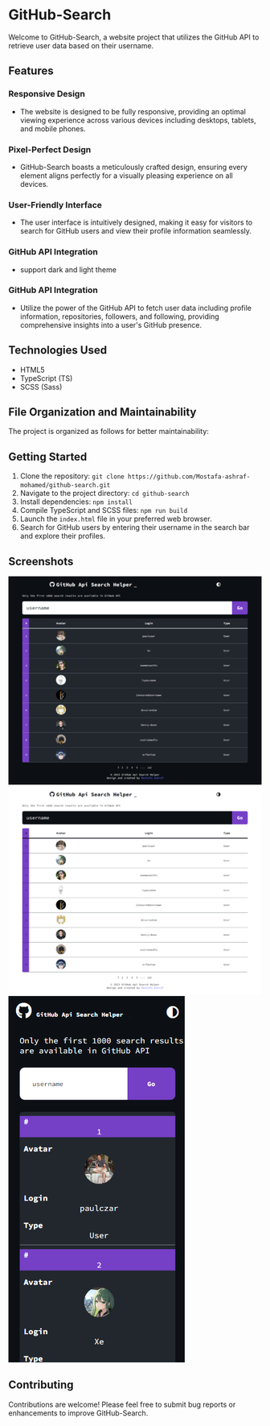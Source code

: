 # GitHub-Search

Welcome to GitHub-Search, a website project that utilizes the GitHub API to retrieve user data based on their username.

## Features

### Responsive Design
- The website is designed to be fully responsive, providing an optimal viewing experience across various devices including desktops, tablets, and mobile phones.

### Pixel-Perfect Design
- GitHub-Search boasts a meticulously crafted design, ensuring every element aligns perfectly for a visually pleasing experience on all devices.

### User-Friendly Interface
- The user interface is intuitively designed, making it easy for visitors to search for GitHub users and view their profile information seamlessly.
  
### GitHub API Integration
- support dark and light theme

### GitHub API Integration
- Utilize the power of the GitHub API to fetch user data including profile information, repositories, followers, and following, providing comprehensive insights into a user's GitHub presence.

## Technologies Used
- HTML5
- TypeScript (TS)
- SCSS (Sass)

## File Organization and Maintainability
The project is organized as follows for better maintainability:

## Getting Started
1. Clone the repository: `git clone https://github.com/Mostafa-ashraf-mohamed/github-search.git`
2. Navigate to the project directory: `cd github-search`
3. Install dependencies: `npm install`
4. Compile TypeScript and SCSS files: `npm run build`
5. Launch the `index.html` file in your preferred web browser.
6. Search for GitHub users by entering their username in the search bar and explore their profiles.

## Screenshots
![Screenshot 1](/screenshots/screenshot1.png)
![Screenshot 2](/screenshots/screenshot2.png)
![Screenshot 2](/screenshots/screenshot3.png)
## Contributing
Contributions are welcome! Please feel free to submit bug reports or enhancements to improve GitHub-Search.

